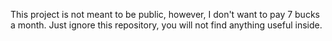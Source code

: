 This project is not meant to be public, however, I don't want to pay 7 bucks a month.
Just ignore this repository, you will not find anything useful inside.